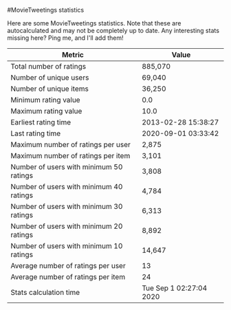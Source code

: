 #MovieTweetings statistics

Here are some MovieTweetings statistics. Note that these are autocalculated and may not be completely up to date. Any interesting stats missing here? Ping me, and I'll add them!

Metric | Value
--- | ---
Total number of ratings                 | 885,070
Number of unique users                  | 69,040
Number of unique items                  | 36,250
Minimum rating value                    | 0.0
Maximum rating value                    | 10.0
Earliest rating time                    | 2013-02-28 15:38:27
Last rating time                        | 2020-09-01 03:33:42
Maximum number of ratings per user      | 2,875
Maximum number of ratings per item      | 3,101
Number of users with minimum 50 ratings | 3,808
Number of users with minimum 40 ratings | 4,784
Number of users with minimum 30 ratings | 6,313
Number of users with minimum 20 ratings | 8,892
Number of users with minimum 10 ratings | 14,647
Average number of ratings per user      | 13
Average number of ratings per item      | 24
Stats calculation time                  | Tue Sep  1 02:27:04 2020

